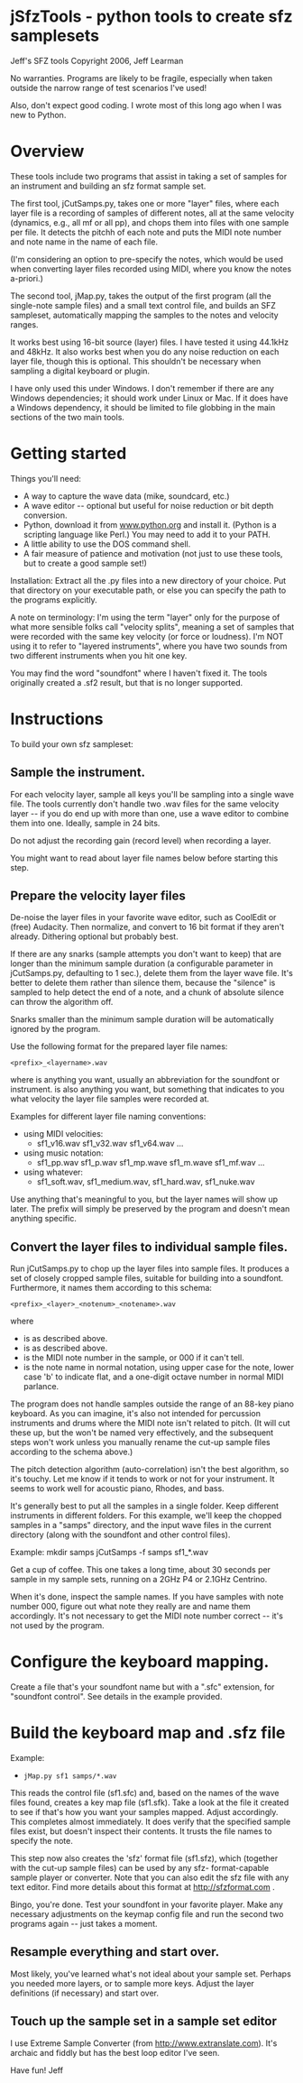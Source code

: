 # jSfzTools - python tools to create sfz samplesets

Jeff's SFZ tools
Copyright 2006, Jeff Learman

No warranties.  Programs are likely to be fragile, especially
when taken outside the narrow range of test scenarios I've used!

Also, don't expect good coding.  I wrote most of this long ago
when I was new to Python.

# Overview

These tools include two programs that assist in taking a set of
samples for an instrument and building an sfz format sample set.

The first tool, jCutSamps.py, takes one or more "layer" files,
where each layer file is a recording of samples of different
notes, all at the same velocity (dynamics, e.g., all mf or all
pp), and chops them into files with one sample per file.
It detects the pitchh of each note and puts the MIDI note
number and note name in the name of each file.

(I'm considering an option to pre-specify the notes, which
would be used when converting layer files recorded using MIDI,
where you know the notes a-priori.)

The second tool, jMap.py, takes the output of the first program
(all the single-note sample files) and a small text control file,
and builds an SFZ sampleset, automatically mapping the samples
to the notes and velocity ranges.

It works best using 16-bit source (layer) files.  I have tested
it using 44.1kHz and 48kHz.  It also works best when you do any
noise reduction on each layer file, though this is optional.
This shouldn't be necessary when sampling a digital keyboard or
plugin.

I have only used this under Windows.  I don't remember if there
are any Windows dependencies; it should work under Linux or Mac.
If it does have a Windows dependency, it should be limited to
file globbing in the main sections of the two main tools.

# Getting started

Things you'll need:
* A way to capture the wave data (mike, soundcard, etc.)
* A wave editor -- optional but useful for noise reduction or bit depth conversion.
* Python, download it from www.python.org and install it.  (Python
 is a scripting language like Perl.)  You may need to add it to your PATH.
* A little ability to use the DOS command shell.
* A fair measure of patience and motivation (not just to use these tools, but to create a good sample set!)

Installation:
    Extract all the .py files into a new directory of your choice.
    Put that directory on your executable path, or else you
	can specify the path to the programs explicitly.

A note on terminology:
    I'm using the term "layer" only for the purpose of what
    more sensible folks call "velocity splits", meaning a set
    of samples that were recorded with the same key velocity
    (or force or loudness).  I'm NOT using it to refer to
    "layered instruments", where you have two sounds from
    two different instruments when you hit one key.

You may find the word "soundfont" where I haven't fixed it.
The tools originally created a .sf2 result, but that is no
longer supported.

# Instructions

To build your own sfz sampleset:

## Sample the instrument.

For each velocity layer, sample all keys you'll be sampling
into a single wave file.  The tools currently don't handle
two .wav files for the same velocity layer -- if you do end
up with more than one, use a wave editor to combine them into
one.  Ideally, sample in 24 bits.

Do not adjust the recording gain (record level) when recording
a layer.

You might want to read about layer file names below before
starting this step.

## Prepare the velocity layer files

De-noise the layer files in your favorite wave editor, such
as CoolEdit or (free) Audacity.  Then normalize, and convert
to 16 bit format if they aren't already.  Dithering optional
but probably best.

If there are any snarks (sample attempts you don't want to
keep) that are longer than the minimum sample duration
(a configurable parameter in jCutSamps.py, defaulting to
1 sec.), delete them from the layer wave file.  It's better
to delete them rather than silence them, because the "silence"
is sampled to help detect the end of a note, and a chunk of
absolute silence can throw the algorithm off.

Snarks smaller than the minimum sample duration will be
automatically ignored by the program.

Use the following format for the prepared layer file names:

    <prefix>_<layername>.wav

where <prefix> is anything you want, usually an abbreviation
for the soundfont or instrument.  <layername> is also anything
you want, but something that indicates to you what velocity
the layer file samples were recorded at.

Examples for different layer file naming conventions:

* using MIDI velocities:
  * sf1_v16.wav sf1_v32.wav sf1_v64.wav ...
* using music notation:
  * sf1_pp.wav sf1_p.wav sf1_mp.wave sf1_m.wave sf1_mf.wav ...
* using whatever:
  * sf1_soft.wav, sf1_medium.wav, sf1_hard.wav, sf1_nuke.wav

Use anything that's meaningful to you, but the layer names will
show up later.  The prefix will simply be preserved by the
program and doesn't mean anything specific.

## Convert the layer files to individual sample files.

Run jCutSamps.py to chop up the layer files into sample files.
It produces a set of closely cropped sample files, suitable
for building into a soundfont.  Furthermore, it names them
according to this schema:

`<prefix>_<layer>_<notenum>_<notename>.wav`

where

* <prefix> is as described above.
* <layer> is as described above.
* <notenum> is the MIDI note number in the sample, or 000 if it can't tell.
* <notename> is the note name in normal notation, using upper case for the note, lower case 'b' to indicate flat, and a one-digit octave number in normal MIDI parlance.

The program does not handle samples outside the range of an
88-key piano keyboard.  As you can imagine, it's also not
intended for percussion instruments and drums where the MIDI
note isn't related to pitch.  (It will cut these up, but
the won't be named very effectively, and the subsequent
steps won't work unless you manually rename the cut-up
sample files according to the schema above.)

The pitch detection algorithm (auto-correlation) isn't the
best algorithm, so it's touchy.  Let me know if it tends to
work or not for your instrument.  It seems to work well for
acoustic piano, Rhodes, and bass.

It's generally best to put all the samples in a single folder.
Keep different instruments in different folders.  For this
example, we'll keep the chopped samples in a "samps" directory,
and the input wave files in the current directory (along with
the soundfont and other control files).

Example:
    mkdir samps
    jCutSamps -f samps sf1_*.wav

Get a cup of coffee.  This one takes a long time, about 30
seconds per sample in my sample sets, running on a 2GHz
P4 or 2.1GHz Centrino.

When it's done, inspect the sample names.  If you have samples
with note number 000, figure out what note they really are
and name them accordingly.  It's not necessary to get the MIDI
note number correct -- it's not used by the program.

# Configure the keyboard mapping.

Create a file that's your soundfont name but with a ".sfc" extension,
for "soundfont control".  See details in the example provided.

# Build the keyboard map and .sfz file

Example:
* `jMap.py sf1 samps/*.wav`

This reads the control file (sf1.sfc) and, based on the names of
the wave files found, creates a key map file (sf1.sfk).
Take a look at the file it created to see if that's
how you want your samples mapped.  Adjust accordingly.
This completes almost immediately.  It does verify that the
specified sample files exist, but doesn't inspect their contents.
It trusts the file names to specify the note.

This step now also creates the 'sfz' format file (sf1.sfz), which
(together with the cut-up sample files) can be used by any sfz-
format-capable sample player or converter.  Note that you can
also edit the sfz file with any text editor.  Find more details
about this format at http://sfzformat.com .

Bingo, you're done.  Test your soundfont in your favorite player.
Make any necessary adjustments on the keymap config file and
run the second two programs again -- just takes a moment.

##  Resample everything and start over.

Most likely, you've learned what's not ideal about your sample
set.  Perhaps you needed more layers, or to sample more keys.
Adjust the layer definitions (if necessary) and start over.

##  Touch up the sample set in a sample set editor

I use Extreme Sample Converter (from http://www.extranslate.com).
It's archaic and fiddly but has the best loop editor I've seen.

Have fun!
Jeff

